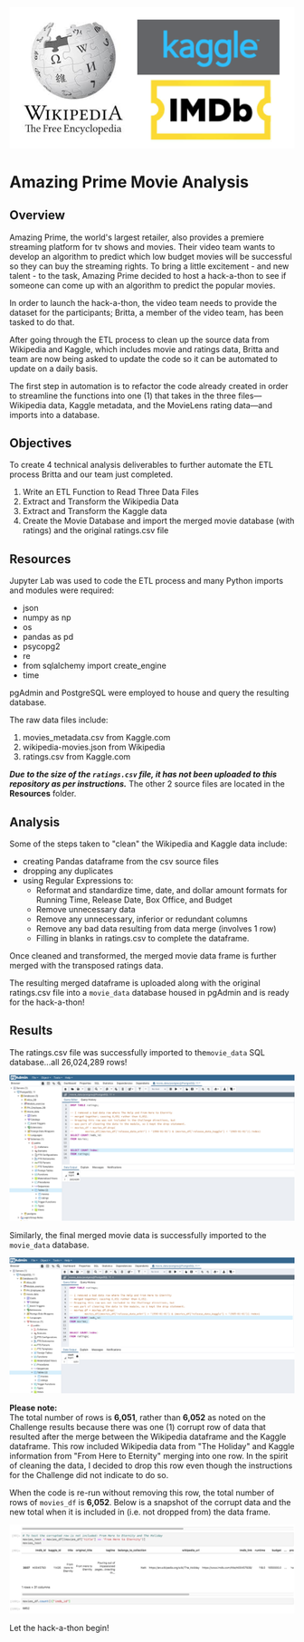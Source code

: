 ![logos](./Resources/logos.png)
# Amazing Prime Movie Analysis

## Overview
Amazing Prime, the world's largest retailer, also provides a premiere streaming platform for tv shows and movies.  Their video team wants to develop an algorithm to predict which low budget movies will be successful so they can buy the streaming rights.  To bring a little excitement - and new talent - to the task, Amazing Prime decided to host a hack-a-thon to see if someone can come up with an algorithm to predict the popular movies.

In order to launch the hack-a-thon, the video team needs to provide the dataset for the participants; Britta, a member of the video team, has been tasked to do that. 

After going through the ETL process to clean up the source data from Wikipedia and Kaggle, which includes movie and ratings data, Britta and team are now being asked to update the code so it can be automated to update on a daily basis.

The first step in automation is to refactor the code already created in order to streamline the functions into one (1) that takes in the three files—Wikipedia data, Kaggle metadata, and the MovieLens rating data—and imports into a database.

## Objectives

To create 4 technical analysis deliverables to further automate the ETL process Britta and our team just completed.

1. Write an ETL Function to Read Three Data Files
2. Extract and Transform the Wikipedia Data
3. Extract and Transform the Kaggle data  
4. Create the Movie Database and import the merged movie database (with ratings) and the original ratings.csv file

## Resources
Jupyter Lab was used to code the ETL process and many Python imports and modules were required:
	
* json
* numpy as np
* os
* pandas as pd
* psycopg2
* re
* from sqlalchemy import create_engine
* time


pgAdmin and PostgreSQL were employed to house and query the resulting database.

The raw data files include:

1. movies_metadata.csv from Kaggle.com
2. wikipedia-movies.json from Wikipedia
3. ratings.csv from Kaggle.com

***Due to the size of the ```ratings.csv``` file, it has not been uploaded to this repository as per instructions.*** The other 2 source files are located in the **Resources** folder.

## Analysis
Some of the steps taken to "clean" the Wikipedia and Kaggle data include:

* creating Pandas dataframe from the csv source files
* dropping any duplicates
* using Regular Expressions to:
	* Reformat and standardize time, date, and dollar amount formats for Running Time, Release Date, Box Office, and Budget
	* Remove unnecessary data
	* Remove any unnecessary, inferior or redundant columns
	* Remove any bad data resulting from data merge (involves 1 row)
	* Filling in blanks in ratings.csv to complete the dataframe.

Once cleaned and transformed, the merged movie data frame is further merged with the transposed ratings data.

The resulting merged dataframe is uploaded along with the original ratings.csv file into a ```movie_data``` database housed in pgAdmin and is ready for the hack-a-thon!

## Results
The ratings.csv file was successfully imported to the```movie_data``` SQL database...all 26,024,289 rows!  

![query2](./Resources/ratings_query.png)

Similarly, the final merged movie data is successfully imported to the ```movie_data``` database.

![query1](./Resources/movies_query.png)

**Please note:**  
The total number of rows is **6,051**, rather than **6,052** as noted on the Challenge results because there was one (1) corrupt row of data that resulted after the merge between the Wikipedia dataframe and the Kaggle dataframe.  This row included Wikipedia data from "The Holiday" and Kaggle information from "From Here to Eternity" merging into one row.  In the spirit of cleaning the data, I decided to drop this row even though the instructions for the Challenge did not indicate to do so.

When the code is re-run without removing this row, the total number of rows of ```movies_df``` is **6,052**.  Below is a snapshot of the corrupt data and the new total when it is included in (i.e. not dropped from) the data frame.

![bad_data](./Resources/bad_data.png)

Let the hack-a-thon begin!